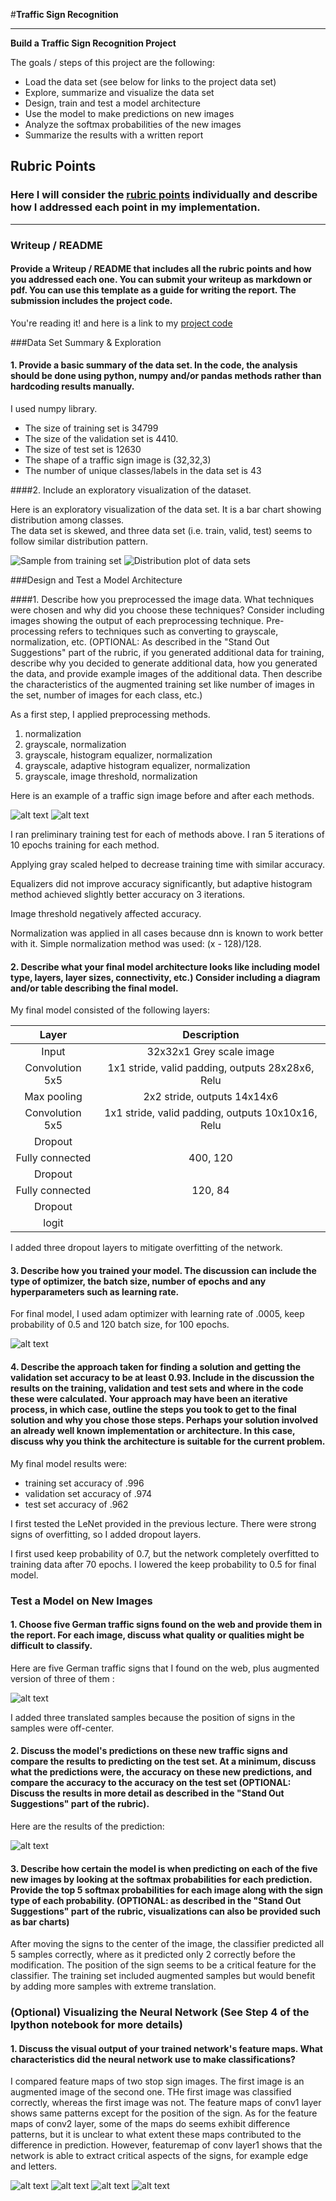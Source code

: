 #**Traffic Sign Recognition** 

---

**Build a Traffic Sign Recognition Project**

The goals / steps of this project are the following:
* Load the data set (see below for links to the project data set)
* Explore, summarize and visualize the data set
* Design, train and test a model architecture
* Use the model to make predictions on new images
* Analyze the softmax probabilities of the new images
* Summarize the results with a written report


[//]: # (Image References)

[image1]: ./figures/figure0.png "Visualization"
[image2]: ./figures/figure1.png "preprocessing"
[image3]: ./figures/figure2.png "learning curve"
[image4]: ./figures/figure3.png "prediction on new images"
[image5]: ./figures/figure4.png "feature map of first conv layer"
[image6]: ./figures/figure5.png "feature map of second conv layer"
[image7]: ./figures/figure6.png "distribution map of samples"
[image8]: ./figures/figure7.png "new german signs"
[image9]: ./figures/figure8.png "original samples"
[image10]: ./figures/figure9.png "feature map conv1"
[image11]: ./figures/figure10.png "feature map conv2"

## Rubric Points
### Here I will consider the [rubric points](https://review.udacity.com/#!/rubrics/481/view) individually and describe how I addressed each point in my implementation.  

---
### Writeup / README

#### Provide a Writeup / README that includes all the rubric points and how you addressed each one. You can submit your writeup as markdown or pdf. You can use this template as a guide for writing the report. The submission includes the project code.

You're reading it! and here is a link to my [project code](https://github.com/trivus/Traffic-sign-classifier/blob/master/Traffic_Sign_Classifier.ipynb)

###Data Set Summary & Exploration

#### 1. Provide a basic summary of the data set. In the code, the analysis should be done using python, numpy and/or pandas methods rather than hardcoding results manually.

I used numpy library.

* The size of training set is 34799
* The size of the validation set is 4410.
* The size of test set is 12630
* The shape of a traffic sign image is (32,32,3)
* The number of unique classes/labels in the data set is 43

####2. Include an exploratory visualization of the dataset.

Here is an exploratory visualization of the data set. It is a bar chart showing distribution among classes.  
The data set is skewed, and three data set (i.e. train, valid, test) seems to follow similar distribution pattern. 

![Sample from training set][image1]
![Distribution plot of data sets][image7]

###Design and Test a Model Architecture

####1. Describe how you preprocessed the image data. What techniques were chosen and why did you choose these techniques? Consider including images showing the output of each preprocessing technique. Pre-processing refers to techniques such as converting to grayscale, normalization, etc. (OPTIONAL: As described in the "Stand Out Suggestions" part of the rubric, if you generated additional data for training, describe why you decided to generate additional data, how you generated the data, and provide example images of the additional data. Then describe the characteristics of the augmented training set like number of images in the set, number of images for each class, etc.)

As a first step, I applied preprocessing methods.  

1. normalization
2. grayscale, normalization
3. grayscale, histogram equalizer, normalization
4. grayscale, adaptive histogram equalizer, normalization
5. grayscale, image threshold, normalization

Here is an example of a traffic sign image before and after each methods.

![alt text][image9]
![alt text][image2]

I ran preliminary training test for each of methods above. I ran 5 iterations of 10 epochs training for each method.

Applying gray scaled helped to decrease training time with similar accuracy.

Equalizers did not improve accuracy significantly, but adaptive histogram method achieved slightly better accuracy on 3 iterations.

Image threshold negatively affected accuracy.  

Normalization was applied in all cases because dnn is known to work better with it. Simple normalization method was used: (x - 128)/128.

#### 2. Describe what your final model architecture looks like including model type, layers, layer sizes, connectivity, etc.) Consider including a diagram and/or table describing the final model.

My final model consisted of the following layers:

| Layer         		|     Description	        					| 
|:---------------------:|:---------------------------------------------:| 
| Input         		| 32x32x1 Grey scale image   							| 
| Convolution 5x5     		| 1x1 stride, valid padding, outputs 28x28x6, Relu 				|
| Max pooling	      		| 2x2 stride,  outputs 14x14x6 							|
| Convolution 5x5	        | 1x1 stride, valid padding, outputs 10x10x16, Relu				|
| Dropout		        | 										|
| Fully connected		| 400, 120        									|
| Dropout		        | 										|
| Fully connected		| 120, 84        									|
| Dropout		        | 										|
| logit				|      								|
					
 
I added three dropout layers to mitigate overfitting of the network.

#### 3. Describe how you trained your model. The discussion can include the type of optimizer, the batch size, number of epochs and any hyperparameters such as learning rate.

For final model, I used adam optimizer with learning rate of .0005, keep probability of 0.5 and 120 batch size, for 100 epochs.

![alt text][image3]

#### 4. Describe the approach taken for finding a solution and getting the validation set accuracy to be at least 0.93. Include in the discussion the results on the training, validation and test sets and where in the code these were calculated. Your approach may have been an iterative process, in which case, outline the steps you took to get to the final solution and why you chose those steps. Perhaps your solution involved an already well known implementation or architecture. In this case, discuss why you think the architecture is suitable for the current problem.

My final model results were:
* training set accuracy of .996
* validation set accuracy of .974
* test set accuracy of .962

I first tested the LeNet provided in the previous lecture. There were strong signs of overfitting, so I added dropout layers.

I first used keep probability of 0.7, but the network completely overfitted to training data after 70 epochs. I lowered the keep probability to 0.5 for final model.

### Test a Model on New Images

#### 1. Choose five German traffic signs found on the web and provide them in the report. For each image, discuss what quality or qualities might be difficult to classify.

Here are five German traffic signs that I found on the web, plus augmented version of three of them :

![alt text][image8]

I added three translated samples because the position of signs in the samples were off-center.

#### 2. Discuss the model's predictions on these new traffic signs and compare the results to predicting on the test set. At a minimum, discuss what the predictions were, the accuracy on these new predictions, and compare the accuracy to the accuracy on the test set (OPTIONAL: Discuss the results in more detail as described in the "Stand Out Suggestions" part of the rubric).

Here are the results of the prediction:

![alt text][image4]

#### 3. Describe how certain the model is when predicting on each of the five new images by looking at the softmax probabilities for each prediction. Provide the top 5 softmax probabilities for each image along with the sign type of each probability. (OPTIONAL: as described in the "Stand Out Suggestions" part of the rubric, visualizations can also be provided such as bar charts)

After moving the signs to the center of the image, the classifier predicted all 5 samples correctly, where as it predicted only 2 correctly before the modification. The position of the sign seems to be a critical feature for the classifier. The training set included augmented samples but would benefit by adding more samples with extreme translation.


### (Optional) Visualizing the Neural Network (See Step 4 of the Ipython notebook for more details)
#### 1. Discuss the visual output of your trained network's feature maps. What characteristics did the neural network use to make classifications?

I compared feature maps of two stop sign images. The first image is an augmented image of the second one. THe first image was classified correctly, whereas the first image was not.
The feature maps of conv1 layer shows same patterns except for the position of the sign. As for the feature maps of conv2 layer, some of the maps do seems exhibit difference patterns, but it is unclear to what extent these maps contributed to the difference in prediction. However, featuremap of conv layer1 shows that the network is able to extract critical aspects of the signs, for example edge and letters.

![alt text][image5]
![alt text][image6]
![alt text][image10]
![alt text][image11]


